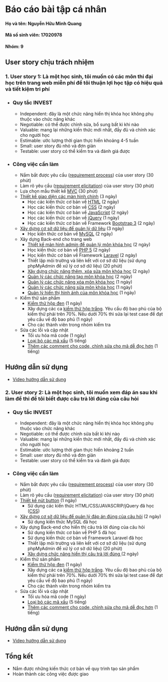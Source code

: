 # Báo cáo bài tập cá nhân


#### Họ và tên: Nguyễn Hữu Minh Quang
#### Mã số sinh viên: 17020978
#### Nhóm: 9

## User story chịu trách nhiệm 
### 1. User story 1: Là một học sinh, tôi muốn có các môn thi đại học trên trang web miễn phí để tôi thuận lợi học tập có hiệu quả và tiết kiệm tri phí
  * ### Quy tắc INVEST
     - Independent: đây là một chức năng hiển thị khóa học không phụ thuộc vào chức năng khác 
     - Negotiable: có thể được chỉnh sửa, bổ sung bất kì khi nào
     - Valuable: mang lại những kiến thức mới nhất, đầy đủ và chính xác cho người học
     - Estimable: ước lượng thời gian thực hiển khoảng 4-5 tuần
     - Small: user story đủ nhỏ và đơn giản 
     - Testable: user story có thể kiểm tra và đánh giá được
  * ### Công việc cần làm 
    * Nắm bắt được yêu cầu ([requirement process](https://docs.google.com/document/d/1a4i_31R8WBUAnF91syr1FwBpKoAiTY6rEJt1xWjb74M/edit#heading=h.4e8vcw2o7pg2)) của user story (30 phút)
    * Làm rõ yêu cầu ([requirement elicitation](https://docs.google.com/document/d/1a4i_31R8WBUAnF91syr1FwBpKoAiTY6rEJt1xWjb74M/edit#heading=h.fvjpas4blmex)) của user story (30 phút) 
    * Lựa chọn mẫu thiết kế [MVC](https://docs.google.com/document/d/1a4i_31R8WBUAnF91syr1FwBpKoAiTY6rEJt1xWjb74M/edit#heading=h.kehlqoeo6d9r)  (30 phút)
    * [Thiết kế giao diện các màn hình chính](https://github.com/quangnguyen99/INT2208-8-2019/blob/master/nhom-9/FoS%20-%20B%C3%A0i%20T%E1%BA%ADp%20L%E1%BB%9Bn/resources/views/layouts/home.blade.php) (3 ngày) 
      * Học các kiến thức cơ bản về [HTML](https://www.w3schools.com/html/default.asp) (2 ngày)
      * Học các kiến thức cơ bản về [CSS](https://www.w3schools.com/css/default.asp)  (2 ngày)
      * Học các kiến thức cơ bản về [JavaScript](https://www.w3schools.com/js/default.asp) (2 ngày)
      * Học các kiến thức cơ bản về [jQuery](https://www.w3schools.com/jquery/default.asp) (1 ngày)
      * Học các kiến thức cơ bản về Framework [Bootstrap 3](https://www.w3schools.com/bootstrap/default.asp) (2 ngày)
    * [Xây dựng cơ sở dữ liệu để quản lý dữ liệu](https://github.com/quangnguyen99/INT2208-8-2019/blob/master/nhom-9/FoS%20-%20B%C3%A0i%20T%E1%BA%ADp%20L%E1%BB%9Bn/database/migrations/2019_03_19_082347_create_1500441827_courses_table.php) (3 ngày)
      * Học kiển thức cơ bản về [MySQL](http://www.mysqltutorial.org/)  (2 ngày)
    * Xây dựng Back-end cho trang web
      * [Thiết kế màn hình admin để quản lý môn khóa học](https://github.com/quangnguyen99/INT2208-8-2019/blob/master/nhom-9/FoS%20-%20B%C3%A0i%20T%E1%BA%ADp%20L%E1%BB%9Bn/resources/views/layouts/app.blade.php) (2 ngày)
      * Học kiến thức cơ bản về [PHP 5](https://www.w3schools.com/php/default.asp) (2 ngày)
      * Học kiến thức cơ bản về Framework [Laravel](https://www.youtube.com/watch?v=XJwhQumKCxU&list=PLzrVYRai0riQ-K705397wDnlhhWu-gAUh) (2 ngày)
      * Thiết lập môi trường và liên kết với cơ sở dữ liệu (sử dụng phpMyAdmin để xử lý cơ sở dữ liệu) (20 phút)
      * [Xây dựng chức năng thêm, xóa sửa môn khóa học](https://github.com/quangnguyen99/INT2208-8-2019/blob/master/nhom-9/FoS%20-%20B%C3%A0i%20T%E1%BA%ADp%20L%E1%BB%9Bn/app/Http/Controllers/Admin/CoursesController.php) (2 ngày)
      * [Quản lý các chức năng tạo môn khóa học](https://github.com/quangnguyen99/INT2208-8-2019/blob/master/nhom-9/FoS%20-%20B%C3%A0i%20T%E1%BA%ADp%20L%E1%BB%9Bn/resources/views/admin/courses/create.blade.php) (2 ngày)
      * [Quản lý các chức năng xóa môn khóa học](https://github.com/quangnguyen99/INT2208-8-2019/blob/master/nhom-9/FoS%20-%20B%C3%A0i%20T%E1%BA%ADp%20L%E1%BB%9Bn/resources/views/admin/courses/edit.blade.php) (1 ngày)
      * [Quản lý các chức năng sửa môn khóa học](https://github.com/quangnguyen99/INT2208-8-2019/blob/master/nhom-9/FoS%20-%20B%C3%A0i%20T%E1%BA%ADp%20L%E1%BB%9Bn/resources/views/admin/courses/index.blade.php) (1 ngày)
      * [Quản lý hiển thị hình ảnh của môn khóa học](https://github.com/quangnguyen99/INT2208-8-2019/blob/master/nhom-9/FoS%20-%20B%C3%A0i%20T%E1%BA%ADp%20L%E1%BB%9Bn/resources/views/admin/courses/create.blade.php) (1 ngày)
    * Kiểm thử sản phẩm
      * [Kiểm thử hộp đen](https://docs.google.com/document/d/1a4i_31R8WBUAnF91syr1FwBpKoAiTY6rEJt1xWjb74M/edit#heading=h.zhrswbsdiifd) (1 ngày)
      * Xây dựng các ca [kiểm thử hộp trắng](https://docs.google.com/document/d/1a4i_31R8WBUAnF91syr1FwBpKoAiTY6rEJt1xWjb74M/edit#heading=h.ryzy80x4sqk1). Yêu cầu độ bao phủ của bộ kiểm thử phải trên 70%. Nếu dưới 70% thì sửa lại test case để đạt yêu cầu về độ bao phủ (1 ngày)
      * Cho các thành viên trong nhóm kiểm tra
    * Sửa các lỗi và cập nhật  
      * Tối ưu hóa mã code (1 ngày)
      * [Loại bỏ các mã xấu](https://docs.google.com/document/d/1a4i_31R8WBUAnF91syr1FwBpKoAiTY6rEJt1xWjb74M/edit?fbclid=IwAR0h1nK4Z9Kwlen4pAHPK_Gcp1ieENDhV9ERr_FIwqmf2_wDqrLb_GrIMeg#heading=h.x5jzfha6cshw) (5 tiếng)
      * [Thêm các comment cho code, chỉnh sửa cho mã dễ đọc hơn](https://docs.google.com/document/d/1a4i_31R8WBUAnF91syr1FwBpKoAiTY6rEJt1xWjb74M/edit?fbclid=IwAR0h1nK4Z9Kwlen4pAHPK_Gcp1ieENDhV9ERr_FIwqmf2_wDqrLb_GrIMeg#heading=h.bxti8dsihgwm) (1 tiếng)
      
## Hướng dẫn sử dụng
   * [Video hướng dẫn sử dụng](https://youtu.be/YQDAzpK79fw)
   
### 2. User story 2: Là một học sinh, tôi muốn xem đáp án sau khi làm đề thi để tôi biết được câu trả lời đúng của câu hỏi
  * ### Quy tắc INVEST
     - Independent: đây là một chức năng hiển thị khóa học không phụ thuộc vào chức năng khác 
     - Negotiable: có thể được chỉnh sửa bất kì khi nào
     - Valuable: mang lại những kiến thức mới nhất, đầy đủ và chính xác cho người học
     - Estimable: ước lượng thời gian thực hiển khoảng 2 tuần
     - Small: user story đủ nhỏ và đơn giản 
     - Testable: user story có thể kiểm tra và đánh giá được
  * ### Công việc cần làm 
    * Nắm bắt được yêu cầu ([requirement process](https://docs.google.com/document/d/1a4i_31R8WBUAnF91syr1FwBpKoAiTY6rEJt1xWjb74M/edit#heading=h.4e8vcw2o7pg2)) của user story (30 phút)
    * Làm rõ yêu cầu ([requirement elicitation](https://docs.google.com/document/d/1a4i_31R8WBUAnF91syr1FwBpKoAiTY6rEJt1xWjb74M/edit#heading=h.fvjpas4blmex)) của user story (30 phút) 
    * [Thiết kế nút button](https://github.com/quangnguyen99/INT2208-8-2019/blob/master/nhom-9/FoS%20-%20B%C3%A0i%20T%E1%BA%ADp%20L%E1%BB%9Bn/resources/views/layouts/home.blade.php) (1 ngày) 
      * Sử dụng các kiến thức HTML/CSS/JAVASCRIP/jQuery đã học ([CSS](https://github.com/quangnguyen99/INT2208-8-2019/blob/master/nhom-9/FoS%20-%20B%C3%A0i%20T%E1%BA%ADp%20L%E1%BB%9Bn/public/css/radio.css))
    * [Xây dựng cơ sở dữ liệu để quản lý đáp án đúng của câu hỏi](https://github.com/quangnguyen99/INT2208-8-2019/blob/master/nhom-9/FoS%20-%20B%C3%A0i%20T%E1%BA%ADp%20L%E1%BB%9Bn/database/migrations/2019_03_19_082347_create_1500441827_courses_table.php) (2 ngày)
      * Sử dụng kiến thức MySQL đã học
    * Xây dựng Back-end cho hiển thị câu trả lời đúng của câu hỏi
      * Sử dụng kiến thức cơ bản về PHP 5 đã học
      * Sử dụng kiến thức cơ bản về Framework Laravel đã học
      * Thiết lập môi trường và liên kết với cơ sở dữ liệu (sử dụng phpMyAdmin để xử lý cơ sở dữ liệu) (20 phút)
      * [Xây dựng chức năng hiển thị câu trả lời đúng ](https://github.com/quangnguyen99/INT2208-8-2019/blob/master/nhom-9/FoS%20-%20B%C3%A0i%20T%E1%BA%ADp%20L%E1%BB%9Bn/resources/views/lesson.blade.php) (2 ngày)
    * Kiểm thử sản phẩm
      * [Kiểm thử hộp đen](https://docs.google.com/document/d/1a4i_31R8WBUAnF91syr1FwBpKoAiTY6rEJt1xWjb74M/edit#heading=h.zhrswbsdiifd) (1 ngày)
      * Xây dựng các ca [kiểm thử hộp trắng](https://docs.google.com/document/d/1a4i_31R8WBUAnF91syr1FwBpKoAiTY6rEJt1xWjb74M/edit#heading=h.ryzy80x4sqk1). Yêu cầu độ bao phủ của bộ kiểm thử phải trên 70%. Nếu dưới 70% thì sửa lại test case để đạt yêu cầu về độ bao phủ (1 ngày)
      * Cho các thành viên trong nhóm kiểm tra
    * Sửa các lỗi và cập nhật  
      * Tối ưu hóa mã code (1 ngày)
      * [Loại bỏ các mã xấu](https://docs.google.com/document/d/1a4i_31R8WBUAnF91syr1FwBpKoAiTY6rEJt1xWjb74M/edit?fbclid=IwAR0h1nK4Z9Kwlen4pAHPK_Gcp1ieENDhV9ERr_FIwqmf2_wDqrLb_GrIMeg#heading=h.x5jzfha6cshw) (5 tiếng)
      * [Thêm các comment cho code, chỉnh sửa cho mã dễ đọc hơn](https://docs.google.com/document/d/1a4i_31R8WBUAnF91syr1FwBpKoAiTY6rEJt1xWjb74M/edit?fbclid=IwAR0h1nK4Z9Kwlen4pAHPK_Gcp1ieENDhV9ERr_FIwqmf2_wDqrLb_GrIMeg#heading=h.bxti8dsihgwm) (1 tiếng)
      
## Hướng dẫn sử dụng
   * [Video hướng dẫn sử dụng](https://youtu.be/eyjT1el3SXI)   
   
   
## Tổng kết
  * Nắm được những kiến thức cơ bản về quy trình tạo sản phẩm 
  * Hoàn thành các công việc được giao
  
